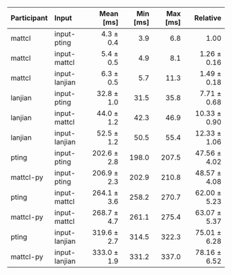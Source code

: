 | Participant | Input | Mean [ms] | Min [ms] | Max [ms] | Relative |
|:---|:---|---:|---:|---:|---:|
| mattcl | input-pting | 4.3 ± 0.4 | 3.9 | 6.8 | 1.00 |
| mattcl | input-mattcl | 5.4 ± 0.5 | 4.9 | 8.1 | 1.26 ± 0.16 |
| mattcl | input-lanjian | 6.3 ± 0.5 | 5.7 | 11.3 | 1.49 ± 0.18 |
| lanjian | input-pting | 32.8 ± 1.0 | 31.5 | 35.8 | 7.71 ± 0.68 |
| lanjian | input-mattcl | 44.0 ± 1.2 | 42.3 | 46.9 | 10.33 ± 0.90 |
| lanjian | input-lanjian | 52.5 ± 1.2 | 50.5 | 55.4 | 12.33 ± 1.06 |
| pting | input-pting | 202.6 ± 2.8 | 198.0 | 207.5 | 47.56 ± 4.02 |
| mattcl-py | input-pting | 206.9 ± 2.3 | 202.9 | 210.8 | 48.57 ± 4.08 |
| pting | input-mattcl | 264.1 ± 3.6 | 258.2 | 270.7 | 62.00 ± 5.23 |
| mattcl-py | input-mattcl | 268.7 ± 4.7 | 261.1 | 275.4 | 63.07 ± 5.37 |
| pting | input-lanjian | 319.6 ± 2.7 | 314.5 | 322.3 | 75.01 ± 6.28 |
| mattcl-py | input-lanjian | 333.0 ± 1.9 | 331.2 | 337.0 | 78.16 ± 6.52 |
